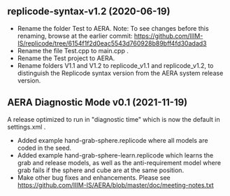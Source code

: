 replicode-syntax-v1.2 (2020-06-19)
----------------------------------

* Rename the folder Test to AERA.
  Note: To see changes before this renaming, browse at the earlier commit: 
  https://github.com/IIIM-IS/replicode/tree/6154f1f2d0eac5543d760928b89bff4fd30adad3
* Rename the file Test.cpp to main.cpp .
* Rename the Test project to AERA.
* Rename folders V1.1 and V1.2 to replicode_v1.1 and replicode_v1.2, to distinguish the
  Replicode syntax version from the AERA system release version.

AERA Diagnostic Mode v0.1 (2021-11-19)
-------------------------------------

A release optimized to run in "diagnostic time" which is now the default in settings.xml .

* Added example hand-grab-sphere.replicode where all models are coded in the seed.
* Added example hand-grab-sphere-learn.replicode which learns the grab and release models, as well
  as the anti-requirement model where grab fails if the sphere and cube are at the same position.
* Make other bug fixes and enhancements. Please see https://github.com/IIIM-IS/AERA/blob/master/doc/meeting-notes.txt
